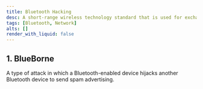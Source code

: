 ```yaml
---
title: Bluetooth Hacking
desc: A short-range wireless technology standard that is used for exchanging data between fixed and mobile devices over short distances and building personal area networks.
tags: [Bluetooth, Network]
alts: []
render_with_liquid: false
---
```


## 1. BlueBorne

A type of attack in which a Bluetooth-enabled device hijacks another Bluetooth device to send spam advertising.